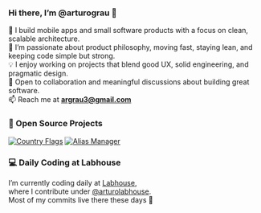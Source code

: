 ### Hi there, I’m @arturograu 👋

🚀 I build mobile apps and small software products with a focus on clean, scalable architecture.  
🧠 I’m passionate about product philosophy, moving fast, staying lean, and keeping code simple but strong.  
💡 I enjoy working on projects that blend good UX, solid engineering, and pragmatic design.  
💬 Open to collaboration and meaningful discussions about building great software.  
📫 Reach me at **argrau3@gmail.com**

### 🧩 Open Source Projects

[![Country Flags](https://github-readme-stats.vercel.app/api/pin/?username=arturograu&repo=country_flags)](https://github.com/arturograu/country_flags)
[![Alias Manager](https://github-readme-stats.vercel.app/api/pin/?username=arturograu&repo=alias_manager)](https://github.com/arturograu/alias_manager)

### 💻 Daily Coding at Labhouse

I’m currently coding daily at [Labhouse](https://labhouse.io),  
where I contribute under [@arturolabhouse](https://github.com/arturolabhouse).  
Most of my commits live there these days 🚀
